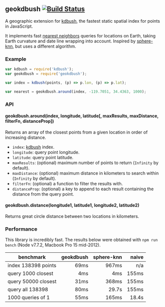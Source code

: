 ## geokdbush [![Build Status](https://travis-ci.org/mourner/geokdbush.svg?branch=master)](https://travis-ci.org/mourner/geokdbush)

A geographic extension for [kdbush](https://github.com/mourner/kdbush),
the fastest static spatial index for points in JavaScript.

It implements fast [nearest neighbors](https://en.wikipedia.org/wiki/Nearest_neighbor_search) queries
for locations on Earth, taking Earth curvature and date line wrapping into account.
Inspired by [sphere-knn](https://github.com/darkskyapp/sphere-knn), but uses a different algorithm.

### Example

```js
var kdbush = require('kdbush');
var geokdbush = require('geokdbush');

var index = kdbush(points, (p) => p.lon, (p) => p.lat);

var nearest = geokdbush.around(index, -119.7051, 34.4363, 1000);
```

### API

#### geokdbush.around(index, longitude, latitude[, maxResults, maxDistance, filterFn, distanceProp])

Returns an array of the closest points from a given location in order of increasing distance.

- `index`: [kdbush](https://github.com/mourner/kdbush) index.
- `longitude`: query point longitude.
- `latitude`: query point latitude.
- `maxResults`: (optional) maximum number of points to return (`Infinity` by default).
- `maxDistance`: (optional) maximum distance in kilometers to search within (`Infinity` by default).
- `filterFn`: (optional) a function to filter the results with.
- `distanceProp`: (optional) a key to append to each result containing the distance from the query point.

#### geokdbush.distance(longitude1, latitude1, longitude2, latitude2)

Returns great circle distance between two locations in kilometers.

### Performance

This library is incredibly fast.
The results below were obtained with `npm run bench`
(Node v7.7.2, Macbook Pro 15 mid-2012).

benchmark | geokdbush | sphere-knn | naive
--- | ---: | ---: | ---:
index 138398 points | 69ms | 967ms | n/a
query 1000 closest | 4ms | 4ms | 155ms
query 50000 closest | 31ms | 368ms | 155ms
query all 138398 | 80ms | 29.7s | 155ms
1000 queries of 1 | 55ms | 165ms | 18.4s
